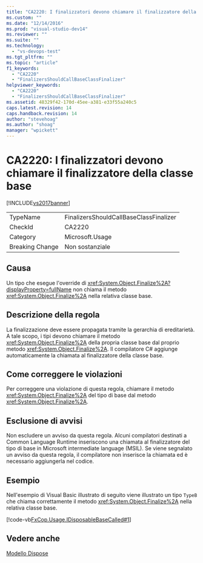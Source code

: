```yaml
---
title: "CA2220: I finalizzatori devono chiamare il finalizzatore della classe base | Microsoft Docs"
ms.custom: ""
ms.date: "12/14/2016"
ms.prod: "visual-studio-dev14"
ms.reviewer: ""
ms.suite: ""
ms.technology: 
  - "vs-devops-test"
ms.tgt_pltfrm: ""
ms.topic: "article"
f1_keywords: 
  - "CA2220"
  - "FinalizersShouldCallBaseClassFinalizer"
helpviewer_keywords: 
  - "CA2220"
  - "FinalizersShouldCallBaseClassFinalizer"
ms.assetid: 48329f42-170d-45ee-a381-e33f55a240c5
caps.latest.revision: 14
caps.handback.revision: 14
author: "stevehoag"
ms.author: "shoag"
manager: "wpickett"
---
```

# CA2220: I finalizzatori devono chiamare il finalizzatore della classe base
[!INCLUDE[vs2017banner](../code-quality/includes/vs2017banner.md)]

|||  
|-|-|  
|TypeName|FinalizersShouldCallBaseClassFinalizer|  
|CheckId|CA2220|  
|Category|Microsoft.Usage|  
|Breaking Change|Non sostanziale|  
  
## Causa  
 Un tipo che esegue l'override di <xref:System.Object.Finalize%2A?displayProperty=fullName> non chiama il metodo <xref:System.Object.Finalize%2A> nella relativa classe base.  
  
## Descrizione della regola  
 La finalizzazione deve essere propagata tramite la gerarchia di ereditarietà.  A tale scopo, i tipi devono chiamare il metodo <xref:System.Object.Finalize%2A> della propria classe base dal proprio metodo <xref:System.Object.Finalize%2A>.  Il compilatore C\# aggiunge automaticamente la chiamata al finalizzatore della classe base.  
  
## Come correggere le violazioni  
 Per correggere una violazione di questa regola, chiamare il metodo <xref:System.Object.Finalize%2A> del tipo di base dal metodo <xref:System.Object.Finalize%2A>.  
  
## Esclusione di avvisi  
 Non escludere un avviso da questa regola.  Alcuni compilatori destinati a Common Language Runtime inseriscono una chiamata al finalizzatore del tipo di base in Microsoft intermediate language \(MSIL\).  Se viene segnalato un avviso da questa regola, il compilatore non inserisce la chiamata ed è necessario aggiungerla nel codice.  
  
## Esempio  
 Nell'esempio di Visual Basic illustrato di seguito viene illustrato un tipo `TypeB` che chiama correttamente il metodo <xref:System.Object.Finalize%2A> nella relativa classe base.  
  
 [!code-vb[FxCop.Usage.IDisposableBaseCalled#1](../code-quality/codesnippet/VisualBasic/ca2220-finalizers-should-call-base-class-finalizer_1.vb)]  
  
## Vedere anche  
 [Modello Dispose](../Topic/Dispose%20Pattern.md)